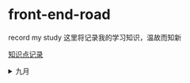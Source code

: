 # front-end-road
record my study
这里将记录我的学习知识，温故而知新

[知识点记录](https://github.com/wavedanger/record/wiki)

<details>
  <summary>九月</summary>
  
## 20190904
最近有点思而不学，学而不得了呢😂
## 20190905
today also react and antd
## 20190906
today also react and antd,但是心情不错呢！
## 20190907
终于把设计稿的页面初始完了！
## 20190908
纳尼，今天是滑水的一天!
## 20190909
冷静，切勿心情浮躁？
## 20190910
对接接口啊，靓仔！
## 20190911
surprise，人生真是处处充满惊喜，start or end?
## 20190912
放假了，relax下？
## 20190914
得好好准备下了呢
## 20190916
移动h5页面finish
</details>

